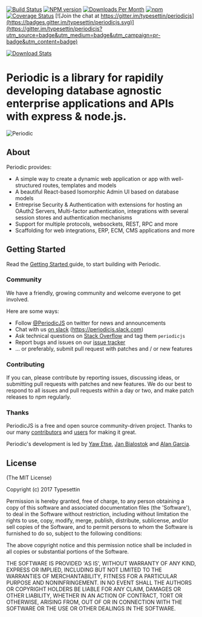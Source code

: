 [![Build Status](https://travis-ci.org/typesettin/periodicjs.svg?branch=master)](https://travis-ci.org/typesettin/periodicjs) [![NPM version](https://badge.fury.io/js/periodicjs.svg)](http://badge.fury.io/js/periodicjs) [![Downloads Per Month](https://img.shields.io/npm/dm/periodicjs.svg?maxAge=2592000)](https://www.npmjs.com/package/periodicjs) [![npm](https://img.shields.io/npm/dt/periodicjs.svg?maxAge=2592000)]() [![Coverage Status](https://coveralls.io/repos/github/typesettin/periodicjs/badge.svg?branch=master)](https://coveralls.io/github/typesettin/periodicjs?branch=master) [![Join the chat at https://gitter.im/typesettin/periodicjs](https://badges.gitter.im/typesettin/periodicjs.svg)](https://gitter.im/typesettin/periodicjs?utm_source=badge&utm_medium=badge&utm_campaign=pr-badge&utm_content=badge)

[![Download Stats](https://nodei.co/npm/periodicjs.png?downloads=true&downloadRank=true)](https://www.npmjs.com/package/periodicjs)

Periodic is a library for rapidily developing database agnostic enterprise  applications and APIs with express & node.js. 
===================================

![Periodic](https://raw.githubusercontent.com/typesettin/periodicjs/master/doc/images/white_logo_color_background.png)

## About

Periodic provides:
*	A simple way to create a dynamic web application or app with well-structured routes, templates and models
*	A beautiful React-based Isomorphic Admin UI based on database models
*	Entreprise Security & Authentication with extensions for hosting an OAuth2 Servers, Multi-factor authentication, integrations with several session stores and authentication mechanisms 
* Support for multiple protocols, websockets, REST, RPC and more
*	Scaffolding for web integrations, ERP, ECM, CMS applications and more

## Getting Started

Read the [ Getting Started ](https://github.com/typesettin/periodicjs/blob/master/doc/getting_started.md) guide, to start building with Periodic.
### Community

We have a friendly, growing community and welcome everyone to get involved.

Here are some ways:

* Follow [@PeriodicJS](https://twitter.com/PeriodicJS) on twitter for news and announcements
* Chat with us [on slack](https://periodic.typeform.com/to/SDldSv) (https://periodicjs.slack.com)
* Ask technical questions on [Stack Overflow](http://stackoverflow.com/questions/tagged/periodic.js) and tag them `periodicjs`
* Report bugs and issues on our [issue tracker](https://github.com/periodicjs/periodic/issues)
* ... or preferably, submit pull request with patches and / or new features


### Contributing

If you can, please contribute by reporting issues, discussing ideas, or submitting pull requests with patches and new features. We do our best to respond to all issues and pull requests within a day or two, and make patch releases to npm regularly.

<!--
If you're going to contribute code, please follow our [coding standards](https://github.com/periodicjs/periodic/wiki/Coding-Standards) and read our [CONTRIBUTING.md](https://github.com/periodicjs/periodic/blob/master/CONTRIBUTING.md).
## Usage

**Check out the [PeriodicJS Getting Started Guide](http://periodicjs.com/getting-started) to start using PeriodicJS.**

### Installation

Coming Soon

```bash
$ Coming Soon
```
Coming Soon
### Configuration

Config variables can be passed in an object to the `periodic.init` method, or can be set any time before `periodic.start` is called using `periodic.set(key, value)`. This allows for a more flexible order of execution (e.g. if you refer to Lists in your routes, you can set the routes after configuring your Lists, as in the example above).

See the [PeriodicJS configuration documentation](http://periodicjs.com/docs/configuration) for details and examples of the available configuration options.


#### Testing
To run the test suite run `npm test`.
-->

### Thanks

PeriodicJS is a free and open source community-driven project. Thanks to our many  [contributors](https://github.com/periodicjs/periodic/graphs/contributors) and  [users](https://github.com/periodicjs/periodic/stargazers) for making it great.

Periodic's development is led by [Yaw Etse](https://github.com/yawetse), [Jan Bialostok](https://github.com/janbialostok) and [Alan Garcia](https://github.com/alangalan).


## License

(The MIT License)

Copyright (c) 2017 Typesettin

Permission is hereby granted, free of charge, to any person obtaining
a copy of this software and associated documentation files (the
'Software'), to deal in the Software without restriction, including
without limitation the rights to use, copy, modify, merge, publish,
distribute, sublicense, and/or sell copies of the Software, and to
permit persons to whom the Software is furnished to do so, subject to
the following conditions:

The above copyright notice and this permission notice shall be
included in all copies or substantial portions of the Software.

THE SOFTWARE IS PROVIDED 'AS IS', WITHOUT WARRANTY OF ANY KIND,
EXPRESS OR IMPLIED, INCLUDING BUT NOT LIMITED TO THE WARRANTIES OF
MERCHANTABILITY, FITNESS FOR A PARTICULAR PURPOSE AND NONINFRINGEMENT.
IN NO EVENT SHALL THE AUTHORS OR COPYRIGHT HOLDERS BE LIABLE FOR ANY
CLAIM, DAMAGES OR OTHER LIABILITY, WHETHER IN AN ACTION OF CONTRACT,
TORT OR OTHERWISE, ARISING FROM, OUT OF OR IN CONNECTION WITH THE
SOFTWARE OR THE USE OR OTHER DEALINGS IN THE SOFTWARE.